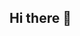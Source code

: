 ## Hi there 👋

<!--
**MintikKeks/MintikKeks** is a ✨ _special_ ✨ repository because its `README.md` (this file) appears on your GitHub profile.


- 🔭 I’m currently working on PixelArt(not for real, it`s just portfolio buttt... you can have one pixelart from me);
- 🤔 I’m looking for help with money,, idk;
- 💬 Ask me about a commission? My English is Bad, I`m sorry
- 📫 How to reach me: all links on the my web-site $$$$
- 😄 Pronouns: she/her
- ⚡ Fun fact: I love Bread and Cats. And my Friends. That`s  all.🌸🍞♥
-->

